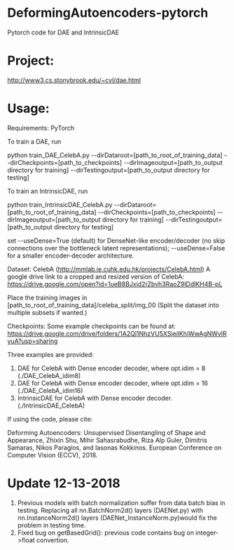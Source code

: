 # DeformingAutoencoders-pytorch
Pytorch code for DAE and IntrinsicDAE

# Project:
http://www3.cs.stonybrook.edu/~cvl/dae.html

# Usage:
Requirements: PyTorch

To train a DAE, run

python train_DAE_CelebA.py --dirDataroot=[path_to_root_of_training_data] --dirCheckpoints=[path_to_checkpoints] --dirImageoutput=[path_to_output directory for training] --dirTestingoutput=[path_to_output directory for testing]

To train an IntrinsicDAE, run

python train_IntrinsicDAE_CelebA.py --dirDataroot=[path_to_root_of_training_data] --dirCheckpoints=[path_to_checkpoints] --dirImageoutput=[path_to_output directory for training] --dirTestingoutput=[path_to_output directory for testing]

set --useDense=True (default) for DenseNet-like encoder/decoder (no skip connections over the bottleneck latent representations); --useDense=False for a smaller encoder-decoder architecture.

Dataset: 
CelebA (http://mmlab.ie.cuhk.edu.hk/projects/CelebA.html)
A google drive link to a cropped and resized version of CelebA: 
https://drive.google.com/open?id=1ueB8BJxid2rZbvh3RaoZ9lDdlKH4B-pL

Place the training images in [path_to_root_of_training_data]/celeba_split/img_00
(Split the dataset into multiple subsets if wanted.)

Checkpoints:
Some example checkpoints can be found at:
https://drive.google.com/drive/folders/1A2Qj1NhzVU5XSjeilKhjWwAgNWvlRyuA?usp=sharing

Three examples are provided:
1. DAE for CelebA with Dense encoder decoder, where opt.idim = 8 (./DAE_CelebA_idim8)
2. DAE for CelebA with Dense encoder decoder, where opt.idim = 16 (./DAE_CelebA_idim16)
3. IntrinsicDAE for CelebA with Dense encoder decoder. (./IntrinsicDAE_CelebA)

If using the code, please cite: 

Deforming Autoencoders: Unsupervised Disentangling of Shape and Appearance, Zhixin Shu, Mihir Sahasrabudhe, Riza Alp Guler, Dimitris Samaras, Nikos Paragios, and Iasonas Kokkinos. European Conference on Computer Vision (ECCV), 2018.


# Update 12-13-2018
1. Previous models with batch normalization suffer from data batch bias in testing. Replacing all nn.BatchNorm2d() layers (DAENet.py) with nn.InstanceNorm2d() layers (DAENet_InstanceNorm.py)would fix the problem in testing time.  
2. Fixed bug on getBasedGrid(): previous code contains bug on integer->float convertion.
 

